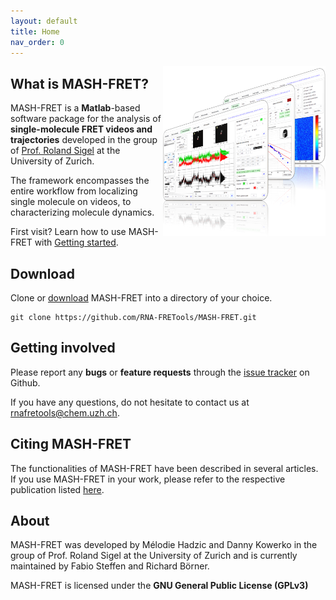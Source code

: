```yaml
---
layout: default
title: Home
nav_order: 0
---
```


<img src="assets/images/mash-fret_logo_500px.png" width="260" style="float:right"/>

<!--
# MASH-FRET
{: .no_toc }


## Table of contents
{: .no_toc .text-delta }


1. TOC
{:toc}
-->


## What is MASH-FRET?
MASH-FRET is a **Matlab**-based software package for the analysis of **single-molecule FRET videos and trajectories** developed in the group of [Prof. Roland Sigel](https://www.chem.uzh.ch/en/sigel/news.html) at the University of Zurich.

The framework encompasses the entire workflow from localizing single molecule on videos, to characterizing molecule dynamics.

First visit? Learn how to use MASH-FRET with [Getting started](docs/Getting_started).


## Download

Clone or [download](https://github.com/RNA-FRETools/MASH-FRET/archive/master.zip) MASH-FRET into a directory of your choice.
```
git clone https://github.com/RNA-FRETools/MASH-FRET.git
```


## Getting involved

Please report any **bugs** or **feature requests** through the [issue tracker](https://github.com/RNA-FRETools/MASH-FRET/issues) on Github.

If you have any questions, do not hesitate to contact us at [rnafretools@chem.uzh.ch](mailto:rnafretools@chem.uzh.ch).


## Citing MASH-FRET

The functionalities of MASH-FRET have been described in several articles. If you use MASH-FRET in your work, please refer to the respective publication listed [here](citations.html).


## About
MASH-FRET was developed by Mélodie Hadzic and Danny Kowerko in the group of Prof. Roland Sigel at the University of Zurich and is currently maintained by Fabio Steffen and Richard Börner.

MASH-FRET is licensed under the **GNU General Public License (GPLv3)**
